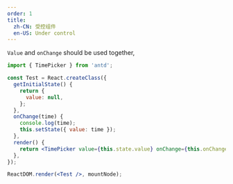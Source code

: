 ```yaml
---
order: 1
title: 
  zh-CN: 受控组件
  en-US: Under control
---
```


`Value` and `onChange` should be used together, 

````jsx
import { TimePicker } from 'antd';

const Test = React.createClass({
  getInitialState() {
    return {
      value: null,
    };
  },
  onChange(time) {
    console.log(time);
    this.setState({ value: time });
  },
  render() {
    return <TimePicker value={this.state.value} onChange={this.onChange} />;
  },
});

ReactDOM.render(<Test />, mountNode);
````
